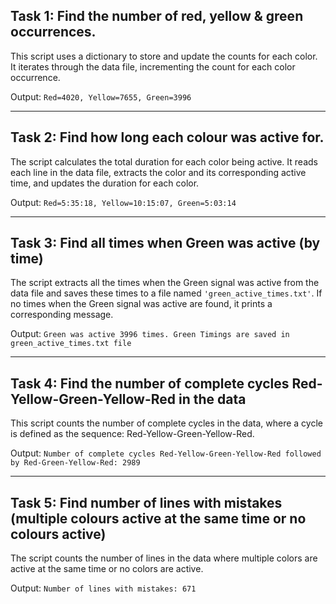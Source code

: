 ## Task 1: Find the number of red, yellow & green occurrences.

This script uses a dictionary to store and update the counts for each color. It iterates through the data file, incrementing the count for each color occurrence.

Output: `Red=4020, Yellow=7655, Green=3996`

---

## Task 2: Find how long each colour was active for.

The script calculates the total duration for each color being active. It reads each line in the data file, extracts the color and its corresponding active time, and updates the duration for each color.

Output: `Red=5:35:18, Yellow=10:15:07, Green=5:03:14`

---

## Task 3: Find all times when Green was active (by time)

The script extracts all the times when the Green signal was active from the data file and saves these times to a file named `'green_active_times.txt'`. If no times when the Green signal was active are found, it prints a corresponding message.

Output: `Green was active 3996 times. Green Timings are saved in green_active_times.txt file`

---

## Task 4: Find the number of complete cycles Red-Yellow-Green-Yellow-Red in the data

This script counts the number of complete cycles in the data, where a cycle is defined as the sequence: Red-Yellow-Green-Yellow-Red.

Output: `Number of complete cycles Red-Yellow-Green-Yellow-Red followed by Red-Green-Yellow-Red: 2989`

---

## Task 5: Find number of lines with mistakes (multiple colours active at the same time or no colours active)

The script counts the number of lines in the data where multiple colors are active at the same time or no colors are active.

Output: `Number of lines with mistakes: 671`
